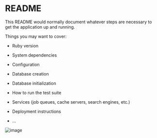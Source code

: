 # README

This README would normally document whatever steps are necessary to get the
application up and running.

Things you may want to cover:

* Ruby version

* System dependencies

* Configuration

* Database creation

* Database initialization

* How to run the test suite

* Services (job queues, cache servers, search engines, etc.)

* Deployment instructions

* ...

![image](https://user-images.githubusercontent.com/15344133/203383452-1154b1a1-250b-49e2-a74e-7bd8eebcff42.png)
